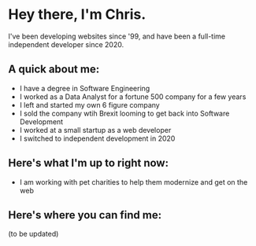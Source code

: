 # Hey there, I'm Chris.

I've been developing websites since '99, and have been a full-time independent developer since 2020. 

## A quick about me:

- I have a degree in Software Engineering 
- I worked as a Data Analyst for a fortune 500 company for a few years
- I left and started my own 6 figure company
- I sold the company wtih Brexit looming to get back into Software Development
- I worked at a small startup as a web developer
- I switched to independent development in 2020 

## Here's what I'm up to right now:

- I am working with pet charities to help them modernize and get on the web

## Here's where you can find me:

(to be updated)
